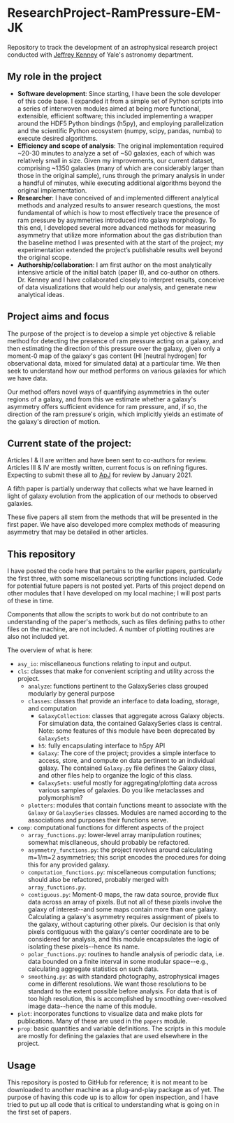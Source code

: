 # ResearchProject-RamPressure-EM-JK
Repository to track the development of an astrophysical research project conducted with [Jeffrey Kenney](http://www.astro.yale.edu/kenney/pages/index.html) of Yale's astronomy department.

## My role in the project
* **Software development**: Since starting, I have been the sole developer of this code base. I expanded it from a simple set of Python scripts into a series of interwoven modules aimed at being more functional, extensible, efficient software; this included implementing a wrapper around the HDF5 Python bindings (h5py), and employing parallelization and the scientific Python ecosystem (numpy, scipy, pandas, numba) to execute desired algorithms.
* **Efficiency and scope of analysis**: The original implementation required ~20-30 minutes to analyze a set of ~50 galaxies, each of which was relatively small in size. Given my improvements, our current dataset, comprising ~1350 galaxies (many of which are considerably larger than those in the original sample), runs through the primary analysis in under a handful of minutes, while executing additional algorithms beyond the original implementation.
* **Researcher**: I have conceived of and implemented different analytical methods and analyzed results to answer research questions, the most fundamental of which is how to most effectively trace the presence of ram pressure by asymmetries introduced into galaxy morphology. To this end, I developed several more advanced methods for measuring asymmetry that utilize more information about the gas distribution than the baseline method I was presented with at the start of the project; my experimentation extended the project’s publishable results well beyond the original scope.
* **Authorship/collaboration**: I am first author on the most analytically intensive article of the initial batch (paper II), and co-author on others. Dr. Kenney and I have collaborated closely to interpret results, conceive of data visualizations that would help our analysis, and generate new analytical ideas.

## Project aims and focus
The purpose of the project is to develop a simple yet objective & reliable method for detecting the presence of ram pressure acting on a galaxy, and then estimating the direction of this pressure over the galaxy, given only a moment-0 map of the galaxy's gas content (HI [neutral hydrogen] for observational data, mixed for simulated data) at a particular time. We then seek to understand how our method performs on various galaxies for which we have data.

Our method offers novel ways of quantifying asymmetries in the outer regions of a galaxy, and from this we estimate whether a galaxy's asymmetry offers sufficient evidence for ram pressure, and, if so, the direction of the ram pressure's origin, which implicitly yields an estimate of the galaxy's direction of motion.

## Current state of the project:
Articles I & II are written and have been sent to co-authors for review. Articles III & IV are mostly written, current focus is on refining figures. Expecting to submit these all to [ApJ](https://iopscience.iop.org/journal/0004-637X) for review by January 2021.

A fifth paper is partially underway that collects what we have learned in light of galaxy evolution from the application of our methods to observed galaxies.

These five papers all stem from the methods that will be presented in the first paper. We have also developed more complex methods of measuring asymmetry that may be detailed in other articles.

## This repository
I have posted the code here that pertains to the earlier papers, particularly the first three, with some miscellaneous scripting functions included. Code for potential future papers is not posted yet. Parts of this project depend on other modules that I have developed on my local machine; I will post parts of these in time.

Components that allow the scripts to work but do not contribute to an understanding of the paper's methods, such as files defining paths to other files on the machine, are not included. A number of plotting routines are also not included yet.

The overview of what is here:
* `asy_io`: miscellaneous functions relating to input and output.
* `cls`: classes that make for convenient scripting and utility across the project.
    - `analyze`: functions pertinent to the GalaxySeries class grouped modularly by general purpose
    - `classes`: classes that provide an interface to data loading, storage, and computation
        + `GalaxyCollection`: classes that aggregate across Galaxy objects. For simulation data, the contained GalaxySeries class is central. Note: some features of this module have been deprecated by `GalaxySets`
        + `h5`: fully encapsulating interface to h5py API
        + `Galaxy`: The core of the project; provides a simple interface to access, store, and compute on data pertinent to an individual galaxy. The contained `Galaxy.py` file defines the Galaxy class, and other files help to organize the logic of this class.
        + `GalaxySets`: useful mostly for aggregating/plotting data across various samples of galaxies. Do you like metaclasses and polymorphism?
    - `plotters`: modules that contain functions meant to associate with the `Galaxy` or `GalaxySeries` classes. Modules are named according to the associations and purposes their functions serve.
* `comp`: computational functions for different aspects of the project
    - `array_functions.py`: lower-level array manipulation routines; somewhat miscllaneous, should probably be refactored.
    - `asymmetry_functions.py`: the project revolves around calculating m=1/m=2 asymmetries; this script encodes the procedures for doing this for any provided galaxy.
    - `computation_functions.py`: miscellaneous computation functions; should also be refactored, probably merged with `array_functions.py`.
    - `contiguous.py`: Moment-0 maps, the raw data source, provide flux data across an array of pixels. But not all of these pixels involve the galaxy of interest--and some maps contain more than one galaxy. Calculating a galaxy's asymmetry requires assignment of pixels to the galaxy, without capturing other pixels. Our decision is that only pixels contiguous with the galaxy's center coordinate are to be considered for analysis, and this module encapsulates the logic of isolating these pixels--hence its name.
    - `polar_functions.py`: routines to handle analysis of periodic data, i.e. data bounded on a finite interval in some modular space--e.g., calculating aggregate statistics on such data.
    - `smoothing.py`: as with standard photography, astrophysical images come in different resolutions. We want those resolutions to be standard to the extent possible before analysis. For data that is of too high resolution, this is accomplished by smoothing over-resolved image data--hence the name of this module.
* `plot`: incorporates functions to visualize data and make plots for publications. Many of these are used in the `papers` module.
* `prop`: basic quantities and variable definitions. The scripts in this module are mostly for defining the galaxies that are used elsewhere in the project.

## Usage
This repository is posted to GitHub for reference; it is not meant to be downloaded to another machine as a plug-and-play package as of yet. The purpose of having this code up is to allow for open inspection, and I have tried to put up all code that is critical to understanding what is going on in the first set of papers.